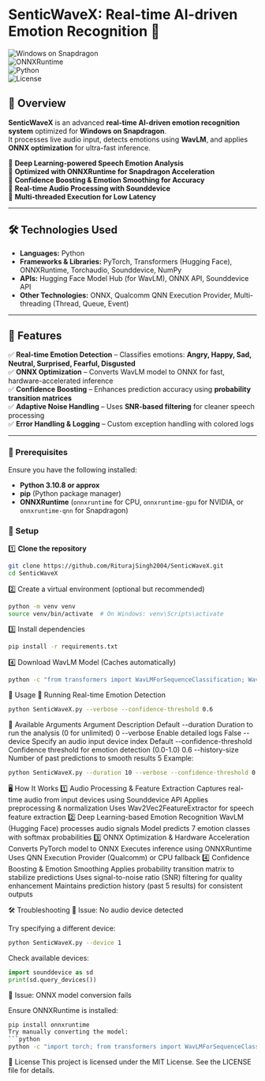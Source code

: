 # **SenticWaveX: Real-time AI-driven Emotion Recognition** 🚀  

![Windows on Snapdragon](https://img.shields.io/badge/Windows%20on%20Snapdragon-Optimized-blue.svg)  
![ONNXRuntime](https://img.shields.io/badge/ONNXRuntime-Accelerated-purple.svg)  
![Python](https://img.shields.io/badge/Python-3.8%2B-green.svg)  
![License](https://img.shields.io/badge/License-MIT-brightgreen.svg)  

## **📌 Overview**  
**SenticWaveX** is an advanced **real-time AI-driven emotion recognition system** optimized for **Windows on Snapdragon**.  
It processes live audio input, detects emotions using **WavLM**, and applies **ONNX optimization** for ultra-fast inference.  

🔹 **Deep Learning-powered Speech Emotion Analysis**  
🔹 **Optimized with ONNXRuntime for Snapdragon Acceleration**  
🔹 **Confidence Boosting & Emotion Smoothing for Accuracy**  
🔹 **Real-time Audio Processing with Sounddevice**  
🔹 **Multi-threaded Execution for Low Latency**  

---

## **🛠️ Technologies Used**  
- **Languages:** Python  
- **Frameworks & Libraries:** PyTorch, Transformers (Hugging Face), ONNXRuntime, Torchaudio, Sounddevice, NumPy  
- **APIs:** Hugging Face Model Hub (for WavLM), ONNX API, Sounddevice API  
- **Other Technologies:** ONNX, Qualcomm QNN Execution Provider, Multi-threading (Thread, Queue, Event)  

---

## **🎯 Features**  
✅ **Real-time Emotion Detection** – Classifies emotions: **Angry, Happy, Sad, Neutral, Surprised, Fearful, Disgusted**  
✅ **ONNX Optimization** – Converts WavLM model to ONNX for fast, hardware-accelerated inference  
✅ **Confidence Boosting** – Enhances prediction accuracy using **probability transition matrices**  
✅ **Adaptive Noise Handling** – Uses **SNR-based filtering** for cleaner speech processing  
✅ **Error Handling & Logging** – Custom exception handling with colored logs  

---

### **🔹 Prerequisites**  
Ensure you have the following installed:  
- **Python 3.10.8 or approx**  
- **pip** (Python package manager)  
- **ONNXRuntime** (`onnxruntime` for CPU, `onnxruntime-gpu` for NVIDIA, or `onnxruntime-qnn` for Snapdragon)  

### **🔹 Setup**  
1️⃣ **Clone the repository**  
```bash
git clone https://github.com/RiturajSingh2004/SenticWaveX.git
cd SenticWaveX
```

2️⃣ Create a virtual environment (optional but recommended)

```bash
python -m venv venv
source venv/bin/activate  # On Windows: venv\Scripts\activate
```
3️⃣ Install dependencies

```bash
pip install -r requirements.txt
```
4️⃣ Download WavLM Model (Caches automatically)

```bash
python -c "from transformers import WavLMForSequenceClassification; WavLMForSequenceClassification.from_pretrained('microsoft/wavlm-base-plus')"
```
🚀 Usage
🔹 Running Real-time Emotion Detection
```bash
python SenticWaveX.py --verbose --confidence-threshold 0.6
```
🔹 Available Arguments
Argument	Description	Default
--duration	Duration to run the analysis (0 for unlimited)	0
--verbose	Enable detailed logs	False
--device	Specify an audio input device index	Default
--confidence-threshold	Confidence threshold for emotion detection (0.0-1.0)	0.6
--history-size	Number of past predictions to smooth results	5
Example:

```bash
python SenticWaveX.py --duration 10 --verbose --confidence-threshold 0.7
```
🖥️ How It Works
1️⃣ Audio Processing & Feature Extraction
Captures real-time audio from input devices using Sounddevice API
Applies preprocessing & normalization
Uses Wav2Vec2FeatureExtractor for speech feature extraction
2️⃣ Deep Learning-based Emotion Recognition
WavLM (Hugging Face) processes audio signals
Model predicts 7 emotion classes with softmax probabilities
3️⃣ ONNX Optimization & Hardware Acceleration
Converts PyTorch model to ONNX
Executes inference using ONNXRuntime
Uses QNN Execution Provider (Qualcomm) or CPU fallback
4️⃣ Confidence Boosting & Emotion Smoothing
Applies probability transition matrix to stabilize predictions
Uses signal-to-noise ratio (SNR) filtering for quality enhancement
Maintains prediction history (past 5 results) for consistent outputs

🛠️ Troubleshooting
🔹 Issue: No audio device detected

Try specifying a different device:
```bash
python SenticWaveX.py --device 1
```
Check available devices:
```python
import sounddevice as sd
print(sd.query_devices())
```
🔹 Issue: ONNX model conversion fails

Ensure ONNXRuntime is installed:
```bash
pip install onnxruntime
Try manually converting the model:
```python
python -c "import torch; from transformers import WavLMForSequenceClassification; model = WavLMForSequenceClassification.from_pretrained('microsoft/wavlm-base-plus'); torch.onnx.export(model, torch.randn(1, 8000), 'wavlm_optimized.onnx')"
```
📜 License
This project is licensed under the MIT License. See the LICENSE file for details.

